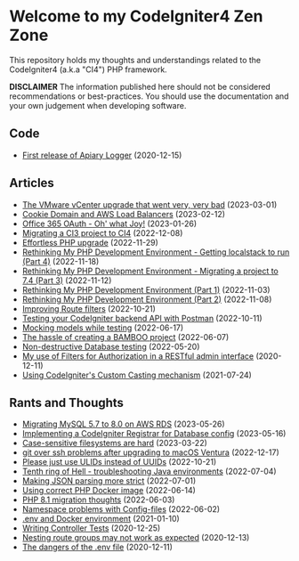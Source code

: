 # Welcome to my CodeIgniter4 Zen Zone

This repository holds my thoughts and understandings related to the CodeIgniter4 (a.k.a "CI4") PHP framework.

**DISCLAIMER** The information published here should not be considered recommendations or best-practices. You should use the documentation and your own judgement when developing software.


## Code

* [First release of Apiary Logger](code/apiary-logger.md) (2020-12-15)

## Articles

* [The VMware vCenter upgrade that went very, very bad](vcenter-reinstallation/vcenter-reinstall.md) (2023-03-01)
* [Cookie Domain and AWS Load Balancers](cookie-domain-and-elb/cookie-domain-and-elb.md) (2023-02-12)
* [Office 365 OAuth - Oh' what Joy!](office365-oauth/office365-with-oauth.md) (2023-01-26)
* [Migrating a CI3 project to CI4](adobelm-service/ci4-migration.md) (2022-12-08)
* [Effortless PHP upgrade](rethinking-my-php-dev-env/easy-php-update.md) (2022-11-29)
* [Rethinking My PHP Development Environment - Getting localstack to run (Part 4)](rethinking-my-php-dev-env/part-4-getting-localstack-running.md) (2022-11-18)
* [Rethinking My PHP Development Environment - Migrating a project to 7.4 (Part 3)](rethinking-my-php-dev-env/part-3-fast-forward-to-2022.md) (2022-11-12)
* [Rethinking My PHP Development Environment (Part 1)](rethinking-my-php-dev-env/rethinking-my-php-dev-env.md) (2022-11-03)
* [Rethinking My PHP Development Environment (Part 2)](rethinking-my-php-dev-env/part-2-creating-docker-images.md) (2022-11-08)
* [Improving Route filters](improve-route-filters/improving-route-filters.md) (2022-10-21)
* [Testing your CodeIgniter backend API with Postman](postman-testing/testing-backend-with-postman.md) (2022-10-11)
* [Mocking models while testing](db-testing/mocking-models.md) (2022-06-17)
* [The hassle of creating a BAMBOO project](creating-bamboo/) (2022-06-07)
* [Non-destructive Database testing](db-testing/non-destrive-db-testing.md) (2022-05-20)
* [My use of Filters for Authorization in a RESTful admin interface](routing-filters/) (2020-12-11)
* [Using CodeIgniter's Custom Casting mechanism](casting/) (2021-07-24)

## Rants and Thoughts

* [Migrating MySQL 5.7 to 8.0 on AWS RDS](rants/mysql-migration.md) (2023-05-26)
* [Implementing a CodeIgniter Registrar for Database config](rants/using-registrars.md) (2023-05-16)
* [Case-sensitive filesystems are hard](rants/docker-filesystem-case-issues.md) (2023-03-22)
* [git over ssh problems after upgrading to macOS Ventura](rants/git-ssh-ventura.md) (2022-12-17)
* [Please just use ULIDs instead of UUIDs](rants/please-just-use-ulids.md) (2022-10-21)
* [Tenth ring of Hell - troubleshooting Java environments](rants/tenth-ring-of-hell.md) (2022-07-04)
* [Making JSON parsing more strict](rants/stricter-json.md) (2022-07-01)
* [Using correct PHP Docker image](rants/using-correct-php-docker.md) (2022-06-14)
* [PHP 8.1 migration thoughts](rants/php-81-features.md) (2022-06-03)
* [Namespace problems with Config-files](rants/namespace-problems.md) (2022-06-02)
* [.env and Docker environment](rants/dotenv-and-docker.md) (2021-01-10)
* [Writing Controller Tests](rants/controller-tests.md) (2020-12-25)
* [Nesting route groups may not work as expected](rants/nesting-route-groups.md) (2020-12-13)
* [The dangers of the .env file](rants/dangers-of-env-file.md) (2020-12-11)